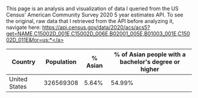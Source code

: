 This page is an analysis and visualization of data I queried from the US Census' American Community Survey 2020 5 year estimates API. To see the original, raw data that I retrieved from the API before analyzing it, navigate here: <a href="https://api.census.gov/data/2020/acs/acs5?get=NAME,C15002D_001E,C15002D_006E,B02001_005E,B01003_001E,C15002D_011E&for=us:*">https://api.census.gov/data/2020/acs/acs5?get=NAME,C15002D_001E,C15002D_006E,B02001_005E,B01003_001E,C15002D_011E&for=us:*</a>

|Country|Population|% Asian|% of Asian people with a bachelor's degree or higher|
|---|---|---|---|
|United States|326569308|5.64%|54.99%|
